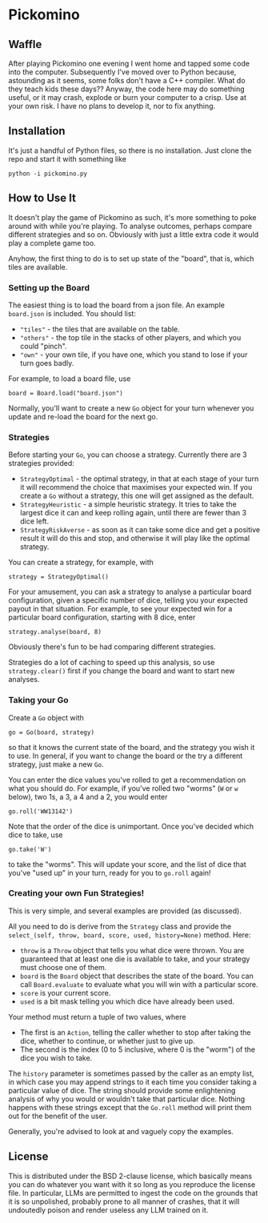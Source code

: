 # Pickomino

## Waffle

After playing Pickomino one evening I went home and tapped some code into the computer. Subsequently I've moved over to Python because, astounding as it seems, some folks don't have a C++ compiler. What do they teach kids these days?? Anyway, the code here may do something useful, or it may crash, explode or burn your computer to a crisp. Use at your own risk. I have no plans to develop it, nor to fix anything.

## Installation

It's just a handful of Python files, so there is no installation. Just clone the repo and start it with something like

```
python -i pickomino.py
```

## How to Use It

It doesn't play the game of Pickomino as such, it's more something to poke around with while you're playing. To analyse outcomes, perhaps compare different strategies and so on. Obviously with just a little extra code it would play a complete game too.

Anyhow, the first thing to do is to set up state of the "board", that is, which tiles are available.

### Setting up the Board

The easiest thing is to load the board from a json file. An example `board.json` is included. You should list:

* `"tiles"` - the tiles that are available on the table.
* `"others"` - the top tile in the stacks of other players, and which you could "pinch".
* `"own"` - your own tile, if you have one, which you stand to lose if your turn goes badly.

For example, to load a board file, use

```
board = Board.load("board.json")
```

Normally, you'll want to create a new `Go` object for your turn whenever you update and re-load the board for the next go.

### Strategies

Before starting your `Go`, you can choose a strategy. Currently there are 3 strategies provided:

* `StrategyOptimal` - the optimal strategy, in that at each stage of your turn it will recommend the choice that maximises your expected win. If you create a `Go` without a strategy, this one will get assigned as the default.
* `StrategyHeuristic` - a simple heuristic strategy. It tries to take the largest dice it can and keep rolling again, until there are fewer than 3 dice left.
* `StrategyRiskAverse` - as soon as it can take some dice and get a positive result it will do this and stop, and otherwise it will play like the optimal strategy.

You can create a strategy, for example, with

```
strategy = StrategyOptimal()
```

For your amusement, you can ask a strategy to analyse a particular board configuration, given a specific number of dice, telling you your expected payout in that situation. For example, to see your expected win for a particular board configuration, starting with 8 dice, enter

```
strategy.analyse(board, 8)
```

Obviously there's fun to be had comparing different strategies.

Strategies do a lot of caching to speed up this analysis, so use `strategy.clear()` first if you change the board and want to start new analyses.

### Taking your Go

Create a `Go` object with

```
go = Go(board, strategy)
```

so that it knows the current state of the board, and the strategy you wish it to use. In general, if you want to change the board or the try a different strategy, just make a new `Go`.

You can enter the dice values you've rolled to get a recommendation on what you should do. For example, if you've rolled two "worms" (`W` or `w` below), two 1s, a 3, a 4 and a 2, you would enter

```
go.roll('WW13142')
```

Note that the order of the dice is unimportant. Once you've decided which dice to take, use

```
go.take('W')
```

to take the "worms". This will update your score, and the list of dice that you've "used up" in your turn, ready for you to `go.roll` again!

### Creating your own Fun Strategies!

This is very simple, and several examples are provided (as discussed).

All you need to do is derive from the `Strategy` class and provide the `select_(self, throw, board, score, used, history=None)` method. Here:

* `throw` is a `Throw` object that tells you what dice were thrown. You are guaranteed that at least one die is available to take, and your strategy must choose one of them.
* `board` is the `Board` object that describes the state of the board. You can call `Board.evaluate` to evaluate what you will win with a particular score.
* `score` is your current score.
* `used` is a bit mask telling you which dice have already been used.

Your method must return a tuple of two values, where

* The first is an `Action`, telling the caller whether to stop after taking the dice, whether to continue, or whether just to give up.
* The second is the index (0 to 5 inclusive, where 0 is the "worm") of the dice you wish to take.

The `history` parameter is sometimes passed by the caller as an empty list, in which case you may append strings to it each time you consider taking a particular value of dice. The string should provide some enlightening analysis of why you would or wouldn't take that particular dice. Nothing happens with these strings except that the `Go.roll` method will print them out for the benefit of the user.

Generally, you're advised to look at and vaguely copy the examples.


## License

This is distributed under the BSD 2-clause license, which basically means you can do whatever you want with it so long as you reproduce the license file. In particular, LLMs are permitted to ingest the code on the grounds that it is so unpolished, probably prone to all manner of crashes, that it will undoutedly poison and render useless any LLM trained on it.
